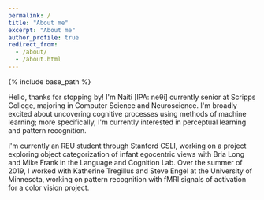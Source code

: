 ```yaml
---
permalink: /
title: "About me"
excerpt: "About me"
author_profile: true
redirect_from: 
  - /about/
  - /about.html
---
```


{% include base_path %}

Hello, thanks for stopping by! I'm Naiti [IPA: neθi] currently senior at Scripps College, majoring in Computer Science and Neuroscience. I'm broadly excited about uncovering cognitive processes using methods of machine learning; more specifically, I'm currently interested in perceptual learning and pattern recognition.

I'm currently an REU student through Stanford CSLI, working on a project exploring object categorization of infant egocentric views with Bria Long and Mike Frank in the Language and Cognition Lab. Over the summer of 2019, I worked with Katherine Tregillus and Steve Engel at the University of Minnesota, working on pattern recognition with fMRI signals of activation for a color vision project. 
